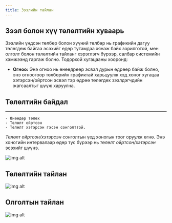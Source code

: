 ```yaml
---
title: Зээлийн тайлан
---
```

## Зээл болон хүү төлөлтийн хуваарь

Зээлийн үндсэн төлбөр болон хүүний төлбөр нь графикийн дагуу төлөгдөж байгаа эсэхийг өдөр тутамдаа хянаж байх зорилготой, мөн олголт болон төлөлтийн тайланг хэрэглэгч бүрээр, салбар системийн хэмжээнд гаргаж болно. Тодорхой хугацааны хооронд:
-	**Огноо:** Энэ огноо нь өнөөдрөөр эсвэл дурын өдрөөр байж болно, энэ огноогоор төлбөрийн графиктай харьцуулж хэд хоног хугацаа хэтэрсэн/ойртсон эсвэл тэр өдрөө төлөгдөх зээлдэгчдийн жагсаалтыг шүүж харуулна.
## Төлөлтийн байдал
___
    - Өнөөдөр төлөх 
    - Төлөлт ойртсон
    - Төлөлт хэтэрсэн гэсэн сонголттой.
_Төлөлт ойртсон/хэтэрсэн_ сонголтын үед хоногын тоог оруулж өгнө. Энэ хоногийн интервалаар өдөр тус бүрээр нь _төлөлт ойртсон/хэтэрсэн_ эсэхийг шүүнэ.
 >
 ![img alt](/img/image-38.png)

## Төлөлтийн тайлан
 >
 ![img alt](/img/image-39.png)

## Олголтын тайлан
 >
![img alt](/img/olgolt.png)